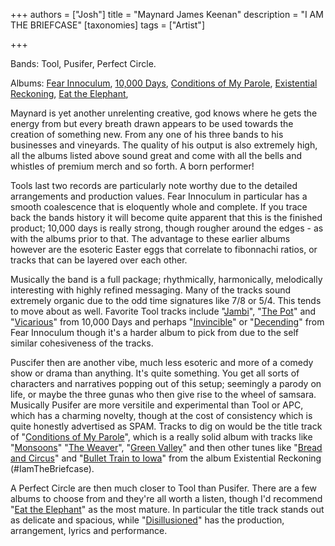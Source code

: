 +++
authors = ["Josh"]
title = "Maynard James Keenan"
description = "I AM THE BRIEFCASE"
[taxonomies]
tags = ["Artist"]

+++

Bands: Tool, Pusifer, Perfect Circle.

Albums: [Fear Innoculum](https://youtube.com/playlist?list=PLvrbxb5BJMiiJ9IZdsX-Hz7ih8nizJbdU&si=lXdefCQou-MKUUzK), [10,000 Days](https://youtube.com/playlist?list=PLnif9Rfb5AdkxFeWs2DMf8Km9yD16pDE7&si=eIkE5jwQUpmK_CU5), [Conditions of My Parole](https://youtube.com/playlist?list=PLvsYXqtYjMYczVHrnHUI_IzhjTVDpgR-X&si=NWtzhnnsX4ipFqrP), [Existential Reckoning](https://youtube.com/playlist?list=PLvsYXqtYjMYch4iEefcZAHGHagcNO0X22&si=ZcfNy71S7V8WwheW), [Eat the Elephant](https://youtube.com/playlist?list=PLBzBwYhHpqLLaSl_y2JvaLjasAEfwJj98&si=hNhuZozI7jmTOmhW),

Maynard is yet another unrelenting creative, god knows where he gets the energy from but every breath drawn appears to be used towards the creation of something new. From any one of his three bands to his businesses and vineyards. The quality of his output is also extremely high, all the albums listed above sound great and come with all the bells and whistles of premium merch and so forth. A born performer!

Tools last two records are particularly note worthy due to the detailed arrangements and production values. Fear Innoculum in particular has a smooth coalescence that is eloquently whole and complete. If you trace back the bands history it will become quite apparent that this is the finished product; 10,000 days is really strong, though rougher around the edges - as with the albums prior to that. The advantage to these earlier albums however are the esoteric Easter eggs that correlate to fibonnachi ratios, or tracks that can be layered over each other. 

Musically the band is a full package; rhythmically, harmonically, melodically interesting with highly refined messaging. Many of the tracks sound extremely organic due to the odd time signatures like 7/8 or 5/4. This tends to move about as well. Favorite Tool tracks include "[Jambi](https://www.youtube.com/watch?v=ed_UWFr13pU)", "[The Pot](https://www.youtube.com/watch?v=_LnDMGKwYN8)" and "[Vicarious](https://www.youtube.com/watch?v=h_TUP2vuaDs)" from 10,000 Days and perhaps "[Invincible](https://youtu.be/hxsld16TjSU?si=AfI5dF2eWeZxRYSW)" or "[Decending](https://youtu.be/PcSoLwFisaw?si=CawQuhfOqIn8gvrM)" from Fear Innoculum though it's a harder album to pick from due to the self similar cohesiveness of the tracks. 

Puscifer then are another vibe, much less esoteric and more of a comedy show or drama than anything. It's quite something. You get all sorts of characters and narratives popping out of this setup; seemingly a parody on life, or maybe the three gunas who then give rise to the wheel of samsara. Musically Pusifer are more versitile and experimental than Tool or APC, which has a charming novelty, though at the cost of consistency which is quite honestly advertised as SPAM. Tracks to dig on would be the title track of "[Conditions of My Parole](https://youtu.be/IQHHnsSoj6Y?si=6fGINBXJN_BiXPi0)", which is a really solid album with tracks like "[Monsoons](https://youtu.be/ER4fxuHCBzI?si=NSNPvdvOaflspi9S)" "[The Weaver](https://youtu.be/N-uzN8gH5fs?si=unL2r9Eb2-VRoWyj)", "[Green Valley](https://youtu.be/vaIXj2VQHK0?si=nzHLTQl0luv3qd7R)" and then other tunes like "[Bread and Circus](https://youtu.be/lYoPcyZrjeY?si=bbWWmRCgZVYORVZd)" and "[Bullet Train to Iowa](https://www.youtube.com/watch?v=k3uBGONllfQ)" from the album Existential Reckoning (#IamTheBriefcase).

A Perfect Circle are then much closer to Tool than Pusifer. There are a few albums to choose from and they're all worth a listen, though I'd recommend "[Eat the Elephant](https://youtube.com/playlist?list=PLBzBwYhHpqLLaSl_y2JvaLjasAEfwJj98&si=hNhuZozI7jmTOmhW)" as the most mature. In particular the title track stands out as delicate and spacious, while "[Disillusioned](https://www.youtube.com/watch?v=BIsH686xWl0&list=PLBzBwYhHpqLLaSl_y2JvaLjasAEfwJj98&index=2)" has the production, arrangement, lyrics and performance. 